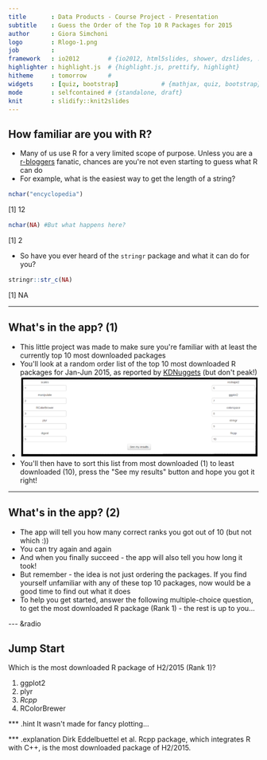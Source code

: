 ```yaml
---
title       : Data Products - Course Project - Presentation
subtitle    : Guess the Order of the Top 10 R Packages for 2015
author      : Giora Simchoni
logo        : Rlogo-1.png
job         : 
framework   : io2012        # {io2012, html5slides, shower, dzslides, ...}
highlighter : highlight.js  # {highlight.js, prettify, highlight}
hitheme     : tomorrow      # 
widgets     : [quiz, bootstrap]            # {mathjax, quiz, bootstrap}
mode        : selfcontained # {standalone, draft}
knit        : slidify::knit2slides
---
```


## How familiar are you with R?

* Many of us use R for a very limited scope of purpose. Unless you are a [r-bloggers](http://r-bloggers.com) fanatic, chances are you're not even starting to guess what R can do
* For example, what is the easiest way to get the length of a string?

```r
nchar("encyclopedia")
```

[1] 12

```r
nchar(NA) #But what happens here?
```

[1] 2
* So have you ever heard of the ```stringr``` package and what it can do for you?

```r
stringr::str_c(NA)
```

[1] NA

--- 

## What's in the app? (1)

* This little project was made to make sure you're familiar with at least the currently top 10 most downloaded packages
* You'll look at a random order list of the top 10 most downloaded R packages for Jan-Jun 2015, as reported by [KDNuggets](http://kdnuggets.com) (but don't peak!)
* ![project screenshot](assets/img/project_screenshot.png)
* You'll then have to sort this list from most downloaded (1) to least downloaded (10), press the "See my results" button and hope you got it right!

--- 

## What's in the app? (2)

* The app will tell you how many correct ranks you got out of 10 (but not which :))
* You can try again and again
* And when you finally succeed - the app will also tell you how long it took!
* But remember - the idea is not just ordering the packages. If you find yourself unfamiliar with any of these top 10 packages, now would be a good time to find out what it does
* To help you get started, answer the following multiple-choice question, to get the most downloaded R package (Rank 1) - the rest is up to you...

--- &radio 

## Jump Start

Which is the most downloaded R package of H2/2015 (Rank 1)?

1. ggplot2
2. plyr
3. _Rcpp_
4. RColorBrewer

*** .hint
It wasn't made for fancy plotting...

*** .explanation
Dirk Eddelbuettel et al. Rcpp package, which integrates R with C++, is the most downloaded package of H2/2015.
